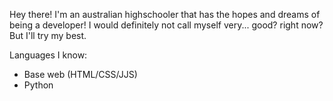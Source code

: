 Hey there!
I'm an australian highschooler that has the hopes and dreams of being a developer!
I would definitely not call myself very... good? right now? But I'll try my best.

Languages I know:
- Base web (HTML/CSS/JJS)
- Python
